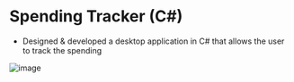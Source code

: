 # Spending Tracker (C#)
- Designed & developed a desktop application in C# that allows the user to track the spending

![image](https://user-images.githubusercontent.com/60242731/192062343-78c8c29b-ae20-42c1-bbdb-ee1e8cbd6e2c.png)
